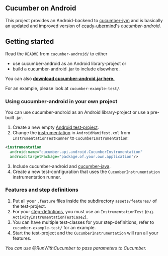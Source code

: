 ## Cucumber on Android

This project provides an Android-backend to [cucumber-jvm](https://github.com/cucumber/cucumber-jvm) and is basically an updated and improved version of [ccady-ubermind](https://github.com/ccady-ubermind/cucumber-android)'s *cucumber-android.*

## Getting started

Read the `README` from `cucumber-android/` to either

* use cucumber-android as an Android library-project or
* build a cucumber-android .jar to include elsewhere.

You can also **[download cucumber-android.jar here.](https://sourceforge.net/projects/cucumberandroid/files/)**

For an example, please look at `cucumber-example-test/`.

### Using cucumber-android in your own project

You can use cucumber-android as an Android library-project or use a pre-built .jar.

1. Create a new empty [Android test-project](http://developer.android.com/tools/testing/index.html).
2. Change the [instrumentation](http://developer.android.com/tools/testing/testing_android.html#InstrumentationTestRunner) in `AndroidManifest.xml` from `InstrumentationTestRunner` to `CucumberInstrumentation`:

```xml
<instrumentation
  android:name="cucumber.api.android.CucumberInstrumentation"
  android:targetPackage="package.of.your.own.application"/>
```

3. Include cucumber-android and [cucumber-java](http://cukes.info/install-cucumber-jvm.html).
4. Create a new test-configuration that uses the `CucumberInstrumentation` instrumentation runner.

### Features and step definitions

1. Put all your `.feature` files inside  the subdirectory `assets/features/` of the test-project.
2. For your [step-defintions](http://cukes.info/step-definitions.html), you must use an `InstrumentationTest` (e.g. `ActivityInstrumentationTestCase2`).
3. You can have multiple test-classes for your step-definitions, refer to `cucumber-example-test/` for an example.
4. Start the test-project and the `CucumberInstrumentation` will run all your features.

*You can use @RunWithCucumber to pass parameters to Cucumber.*
